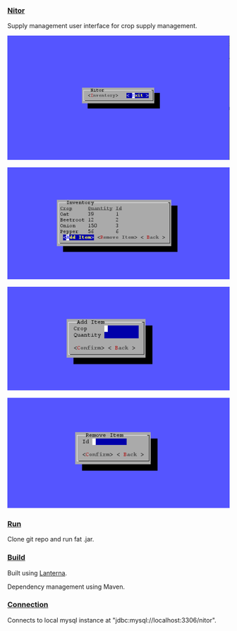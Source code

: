 ### <u>**Nitor**</u>

Supply management user interface for crop supply management. 

![menu](docs/menu.png)

![inventory](docs/inventory.png)

![addItem](docs/addItem.png)

![removeItem](docs/removeItem.png)

### <u>**Run**</u>

Clone git repo and run fat .jar.



### <u>**Build**</u>

Built using [Lanterna](https://github.com/mabe02/lanterna).  

Dependency management using Maven.


### <u>**Connection**</u>

Connects to local mysql instance at "jdbc:mysql://localhost:3306/nitor".
